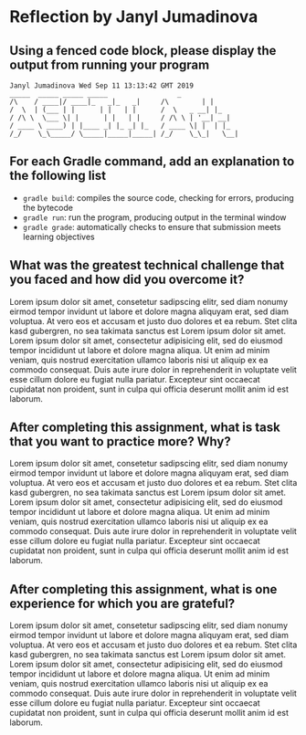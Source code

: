 # Reflection by Janyl Jumadinova

## Using a fenced code block, please display the output from running your program

```
Janyl Jumadinova Wed Sep 11 13:13:42 GMT 2019
_____  _____ _____ _____                 _   
/\    / ____|/ ____|_   _|_   _|     /\        | |  
/  \  | (___ | |      | |   | |      /  \   _ __| |_
/ /\ \  \___ \| |      | |   | |     / /\ \ | '__| __|
/ ____ \ ____) | |____ _| |_ _| |_   / ____ \| |  | |_
/_/    \_\_____/ \_____|_____|_____| /_/    \_\_|   \__|
```

## For each Gradle command, add an explanation to the following list

- `gradle build`: compiles the source code, checking for errors, producing the bytecode
- `gradle run`: run the program, producing output in the terminal window
- `gradle grade`: automatically checks to ensure that submission meets learning objectives

## What was the greatest technical challenge that you faced and how did you overcome it?

Lorem ipsum dolor sit amet, consetetur sadipscing elitr, sed diam nonumy eirmod
tempor invidunt ut labore et dolore magna aliquyam erat, sed diam voluptua. At
vero eos et accusam et justo duo dolores et ea rebum. Stet clita kasd
gubergren, no sea takimata sanctus est Lorem ipsum dolor sit amet. Lorem ipsum
dolor sit amet, consectetur adipisicing elit, sed do eiusmod tempor incididunt
ut labore et dolore magna aliqua. Ut enim ad minim veniam, quis nostrud
exercitation ullamco laboris nisi ut aliquip ex ea commodo consequat. Duis aute
irure dolor in reprehenderit in voluptate velit esse cillum dolore eu fugiat
nulla pariatur. Excepteur sint occaecat cupidatat non proident, sunt in culpa
qui officia deserunt mollit anim id est laborum.

## After completing this assignment, what is task that you want to practice more? Why?

Lorem ipsum dolor sit amet, consetetur sadipscing elitr, sed diam nonumy eirmod
tempor invidunt ut labore et dolore magna aliquyam erat, sed diam voluptua. At
vero eos et accusam et justo duo dolores et ea rebum. Stet clita kasd
gubergren, no sea takimata sanctus est Lorem ipsum dolor sit amet. Lorem ipsum
dolor sit amet, consectetur adipisicing elit, sed do eiusmod tempor incididunt
ut labore et dolore magna aliqua. Ut enim ad minim veniam, quis nostrud
exercitation ullamco laboris nisi ut aliquip ex ea commodo consequat. Duis aute
irure dolor in reprehenderit in voluptate velit esse cillum dolore eu fugiat
nulla pariatur. Excepteur sint occaecat cupidatat non proident, sunt in culpa
qui officia deserunt mollit anim id est laborum.

## After completing this assignment, what is one experience for which you are grateful?

Lorem ipsum dolor sit amet, consetetur sadipscing elitr, sed diam nonumy eirmod
tempor invidunt ut labore et dolore magna aliquyam erat, sed diam voluptua. At
vero eos et accusam et justo duo dolores et ea rebum. Stet clita kasd
gubergren, no sea takimata sanctus est Lorem ipsum dolor sit amet. Lorem ipsum
dolor sit amet, consectetur adipisicing elit, sed do eiusmod tempor incididunt
ut labore et dolore magna aliqua. Ut enim ad minim veniam, quis nostrud
exercitation ullamco laboris nisi ut aliquip ex ea commodo consequat. Duis aute
irure dolor in reprehenderit in voluptate velit esse cillum dolore eu fugiat
nulla pariatur. Excepteur sint occaecat cupidatat non proident, sunt in culpa
qui officia deserunt mollit anim id est laborum.

